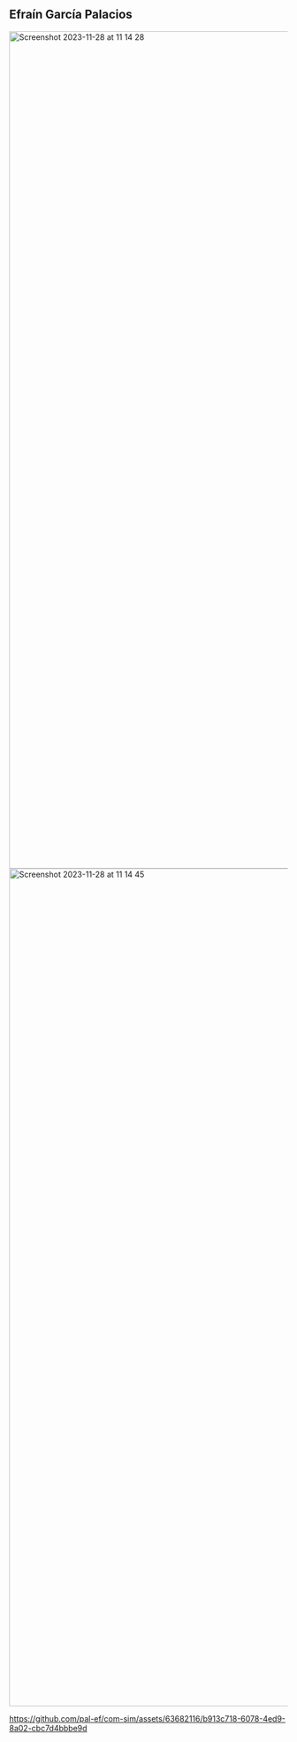 ## Efraín García Palacios
<img width="1511" alt="Screenshot 2023-11-28 at 11 14 28" src="https://github.com/pal-ef/com-sim/assets/63682116/9c633e26-ec93-4698-b01e-ede015392636">
<img width="1512" alt="Screenshot 2023-11-28 at 11 14 45" src="https://github.com/pal-ef/com-sim/assets/63682116/6be45c20-0e7a-473d-80fc-44a8ff9be4aa">

https://github.com/pal-ef/com-sim/assets/63682116/b913c718-6078-4ed9-8a02-cbc7d4bbbe9d

